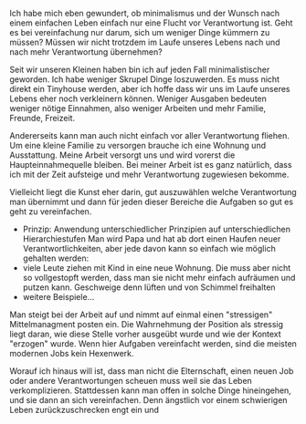 Ich habe mich eben gewundert, ob minimalismus und der Wunsch nach einem einfachen Leben einfach nur eine Flucht vor Verantwortung ist.
Geht es bei vereinfachung nur darum, sich um weniger Dinge kümmern zu müssen?
Müssen wir nicht trotzdem im Laufe unseres Lebens nach und nach mehr Verantwortung übernehmen?

Seit wir unseren Kleinen haben bin ich auf jeden Fall minimalistischer geworden.
Ich habe weniger Skrupel Dinge loszuwerden.
Es muss nicht direkt ein Tinyhouse werden, aber ich hoffe dass wir uns im Laufe unseres Lebens eher noch verkleinern können.
Weniger Ausgaben bedeuten weniger nötige Einnahmen, also weniger Arbeiten und mehr Familie, Freunde, Freizeit.

Andererseits kann man auch nicht einfach vor aller Verantwortung fliehen.
Um eine kleine Familie zu versorgen brauche ich eine Wohnung und Ausstattung.
Meine Arbeit versorgt uns und wird vorerst die Haupteinnahmequelle bleiben.
Bei meiner Arbeit ist es ganz natürlich, dass ich mit der Zeit aufsteige und mehr Verantwortung zugewiesen bekomme.

Vielleicht liegt die Kunst eher darin, gut auszuwählen welche Verantwortung man übernimmt und dann für jeden dieser Bereiche die Aufgaben so gut es geht zu vereinfachen.
- Prinzip: Anwendung unterschiedlicher Prinzipien auf unterschiedlichen Hierarchiestufen
Man wird Papa und hat ab dort einen Haufen neuer Verantwortlichkeiten, aber jede davon kann so einfach wie möglich gehalten werden:
- viele Leute ziehen mit Kind in eine neue Wohnung. Die muss aber nicht so vollgestopft werden, dass man sie nicht mehr einfach aufräumen und putzen kann. Geschweige denn lüften und von Schimmel freihalten
- weitere Beispiele...

Man steigt bei der Arbeit auf und nimmt auf einmal einen "stressigen" Mittelmanagment posten ein.
Die Wahrnehmung der Position als stressig liegt daran, wie diese Stelle vorher ausgeübt wurde und wie der Kontext "erzogen" wurde.
Wenn hier Aufgaben vereinfacht werden, sind die meisten modernen Jobs kein Hexenwerk.

Worauf ich hinaus will ist, dass man nicht die Elternschaft, einen neuen Job oder andere Verantwortungen scheuen muss weil sie das Leben verkomplizieren.
Stattdessen kann man offen in solche Dinge hineingehen, und sie dann an sich vereinfachen.
Denn ängstlich vor einem schwierigen Leben zurückzuschrecken engt ein und 
